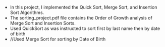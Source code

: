 - In this project, I implemented the Quick Sort, Merge Sort, and Insertion Sort Algorithms. 
- The sorting_project.pdf file contains the Order of Growth analysis of Merge Sort and Insertion Sorts.
- Used QuickSort as was instructed to sort first by last name then by date of birth
- //Used Merge Sort for sorting by Date of Birth
